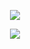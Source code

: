 <p align="center"><img src="https://github-readme-stats.vercel.app/api?username=f4T1H21&theme=algolia&show_icons=true&hide_border=1"></img></p>
<p align="center"><img src="https://github-readme-stats.vercel.app/api/top-langs/?username=f4T1H21&theme=algolia&hide_border=1&layout=compact"></img></p>
